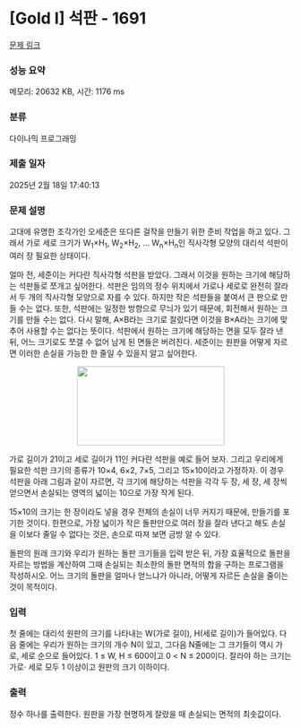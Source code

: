 # [Gold I] 석판 - 1691 

[문제 링크](https://www.acmicpc.net/problem/1691) 

### 성능 요약

메모리: 20632 KB, 시간: 1176 ms

### 분류

다이나믹 프로그래밍

### 제출 일자

2025년 2월 18일 17:40:13

### 문제 설명

<p>고대에 유명한 조각가인 오세준은 또다른 걸작을 만들기 위한 준비 작업을 하고 있다. 그래서 가로 세로 크기가 W<sub>1</sub>×H<sub>1</sub>, W<sub>2</sub>×H<sub>2</sub>, ... W<sub>n</sub>×H<sub>n</sub>인 직사각형 모양의 대리석 석판이 여러 장 필요한 상태이다.</p>

<p>얼마 전, 세준이는 커다란 직사각형 석판을 받았다. 그래서 이것을 원하는 크기에 해당하는 석판들로 쪼개고 싶어한다. 석판은 임의의 정수 위치에서 가로나 세로로 완전히 잘라서 두 개의 직사각형 모양으로 자를 수 있다. 하지만 작은 석판들을 붙여서 큰 판으로 만들 수는 없다. 또한, 석판에는 일정한 방향으로 무늬가 있기 때문에, 회전해서 원하는 크기를 만들 수는 없다. 다시 말해, A×B라는 크기로 잘랐다면 이것을 B×A라는 크기에 맞추어 사용할 수는 없다는 뜻이다. 석판에서 원하는 크기에 해당하는 면을 모두 잘라 낸 뒤, 어느 크기로도 쪼갤 수 없어 남게 된 면들은 버려진다. 세준이는 원판을 어떻게 자르면 이러한 손실을 가능한 한 줄일 수 있을지 알고 싶어한다.</p>

<p style="text-align: center;"><img alt="" src="https://upload.acmicpc.net/25f5dc52-e7b1-4477-b28b-66cb229b36cf/-/preview/" style="width: 263px; height: 141px;"></p>

<p>가로 길이가 21이고 세로 길이가 11인 커다란 석판을 예로 들어 보자. 그리고 우리에게 필요한 석판 크기의 종류가 10×4, 6×2, 7×5, 그리고 15×10이라고 가정하자. 이 경우 석판을 아래 그림과 같이 자르면, 각 크기에 해당하는 석판을 각각 두 장, 세 장, 세 장씩 얻으면서 손실되는 영역의 넓이는 10으로 가장 작게 된다.</p>

<p>15×10의 크기는 한 장이라도 넣을 경우 전체의 손실이 너무 커지기 때문에, 만들기를 포기한 것이다. 한편으로, 가장 넓이가 작은 돌판만으로 여러 장을 잘라 낸다고 해도 손실을 이보다 줄일 수 없다는 것은, 손으로 따져 보면 금방 알 수 있다.</p>

<p>돌판의 원래 크기와 우리가 원하는 돌판 크기들을 입력 받은 뒤, 가장 효율적으로 돌판을 자르는 방법을 계산하여 그때 손실되는 최소한의 돌판 면적의 합을 구하는 프로그램을 작성하시오. 어느 크기의 돌판을 얼마나 얻느냐가 아니라, 어떻게 자르든 손실을 줄이는 것이 목적이다.</p>

### 입력 

 <p>첫 줄에는 대리석 원판의 크기를 나타내는 W(가로 길이), H(세로 길이)가 들어있다. 다음 줄에는 우리가 원하는 크기의 개수 N이 있고, 그다음 N줄에는 그 크기들이 역시 가로, 세로 순으로 들어있다. 1 ≤ W, H ≤ 600이고 0 < N ≤ 200이다. 잘라야 하는 크기는 가로· 세로 모두 1 이상이고 원판의 크기 이하이다.</p>

### 출력 

 <p>정수 하나를 출력한다. 원판을 가장 현명하게 잘랐을 때 손실되는 면적의 최솟값이다.</p>

